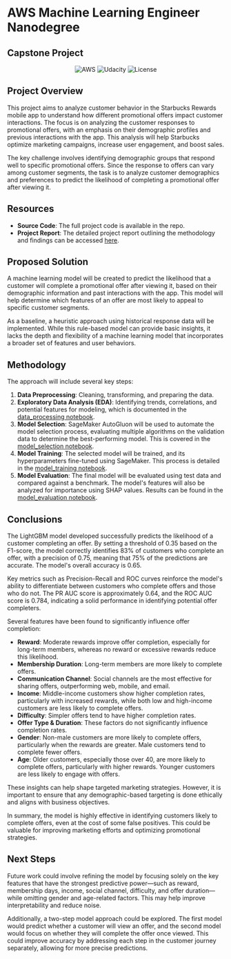 # AWS Machine Learning Engineer Nanodegree  
## Capstone Project

<p align="center">
  <img alt="AWS" src="https://img.shields.io/badge/AWS-%23FF9900.svg?style=for-the-badge&logo=amazon-aws&logoColor=white">
  <img alt="Udacity" src="https://img.shields.io/badge/Udacity-grey?style=for-the-badge&logo=udacity&logoColor=15B8E6">
  <img alt="License" src="https://img.shields.io/github/license/angeligareta/ml-engineer-nanodegree-capstone-project?style=for-the-badge" />
</p>

## Project Overview

This project aims to analyze customer behavior in the Starbucks Rewards mobile app to understand how different promotional offers impact customer interactions. The focus is on analyzing the customer responses to promotional offers, with an emphasis on their demographic profiles and previous interactions with the app. This analysis will help Starbucks optimize marketing campaigns, increase user engagement, and boost sales.

The key challenge involves identifying demographic groups that respond well to specific promotional offers. Since the response to offers can vary among customer segments, the task is to analyze customer demographics and preferences to predict the likelihood of completing a promotional offer after viewing it.

## Resources

- **Source Code**: The full project code is available in the repo.
- **Project Report**: The detailed project report outlining the methodology and findings can be accessed [here](capstone_project_report.pdf).

## Proposed Solution

A machine learning model will be created to predict the likelihood that a customer will complete a promotional offer after viewing it, based on their demographic information and past interactions with the app. This model will help determine which features of an offer are most likely to appeal to specific customer segments.

As a baseline, a heuristic approach using historical response data will be implemented. While this rule-based model can provide basic insights, it lacks the depth and flexibility of a machine learning model that incorporates a broader set of features and user behaviors.

## Methodology

The approach will include several key steps:

1. **Data Preprocessing**: Cleaning, transforming, and preparing the data.
2. **Exploratory Data Analysis (EDA)**: Identifying trends, correlations, and potential features for modeling, which is documented in the [data_processing notebook](data_processing.ipynb).
3. **Model Selection**: SageMaker AutoGluon will be used to automate the model selection process, evaluating multiple algorithms on the validation data to determine the best-performing model. This is covered in the [model_selection notebook](mbest_hyperparameter.ipynb).
4. **Model Training**: The selected model will be trained, and its hyperparameters fine-tuned using SageMaker. This process is detailed in the [model_training notebook](training.ipynb).
5. **Model Evaluation**: The final model will be evaluated using test data and compared against a benchmark. The model's features will also be analyzed for importance using SHAP values. Results can be found in the [model_evaluation notebook](evaluation.ipynb).

## Conclusions

The LightGBM model developed successfully predicts the likelihood of a customer completing an offer. By setting a threshold of 0.35 based on the F1-score, the model correctly identifies 83% of customers who complete an offer, with a precision of 0.75, meaning that 75% of the predictions are accurate. The model's overall accuracy is 0.65.

Key metrics such as Precision-Recall and ROC curves reinforce the model's ability to differentiate between customers who complete offers and those who do not. The PR AUC score is approximately 0.64, and the ROC AUC score is 0.784, indicating a solid performance in identifying potential offer completers.

Several features have been found to significantly influence offer completion:
- **Reward**: Moderate rewards improve offer completion, especially for long-term members, whereas no reward or excessive rewards reduce this likelihood.
- **Membership Duration**: Long-term members are more likely to complete offers.
- **Communication Channel**: Social channels are the most effective for sharing offers, outperforming web, mobile, and email.
- **Income**: Middle-income customers show higher completion rates, particularly with increased rewards, while both low and high-income customers are less likely to complete offers.
- **Difficulty**: Simpler offers tend to have higher completion rates.
- **Offer Type & Duration**: These factors do not significantly influence completion rates.
- **Gender**: Non-male customers are more likely to complete offers, particularly when the rewards are greater. Male customers tend to complete fewer offers.
- **Age**: Older customers, especially those over 40, are more likely to complete offers, particularly with higher rewards. Younger customers are less likely to engage with offers.

These insights can help shape targeted marketing strategies. However, it is important to ensure that any demographic-based targeting is done ethically and aligns with business objectives.

In summary, the model is highly effective in identifying customers likely to complete offers, even at the cost of some false positives. This could be valuable for improving marketing efforts and optimizing promotional strategies.

## Next Steps

Future work could involve refining the model by focusing solely on the key features that have the strongest predictive power—such as reward, membership days, income, social channel, difficulty, and offer duration—while omitting gender and age-related factors. This may help improve interpretability and reduce noise.

Additionally, a two-step model approach could be explored. The first model would predict whether a customer will view an offer, and the second model would focus on whether they will complete the offer once viewed. This could improve accuracy by addressing each step in the customer journey separately, allowing for more precise predictions.